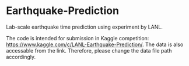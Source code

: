 # Earthquake-Prediction
Lab-scale earthquake time prediction using experiment by LANL.

The code is intended for submission in Kaggle competition: https://www.kaggle.com/c/LANL-Earthquake-Prediction/. The data is also accessable from the link.
Therefore, please change the data file path accordingly.
